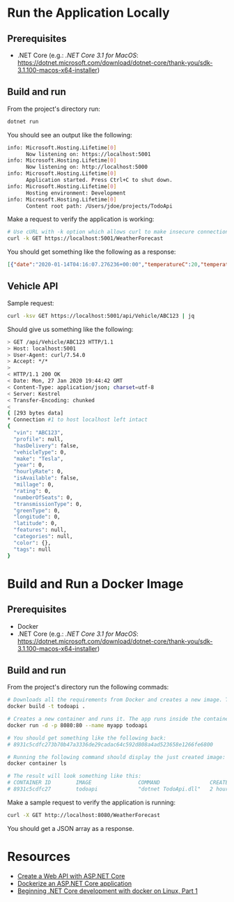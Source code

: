 # Run the Application Locally

## Prerequisites

* .NET Core (e.g.: _.NET Core 3.1 for MacOS_: https://dotnet.microsoft.com/download/dotnet-core/thank-you/sdk-3.1.100-macos-x64-installer)

## Build and run

From the project's directory run:

```sh
dotnet run
```

You should see an output like the following:

```sh
info: Microsoft.Hosting.Lifetime[0]
      Now listening on: https://localhost:5001
info: Microsoft.Hosting.Lifetime[0]
      Now listening on: http://localhost:5000
info: Microsoft.Hosting.Lifetime[0]
      Application started. Press Ctrl+C to shut down.
info: Microsoft.Hosting.Lifetime[0]
      Hosting environment: Development
info: Microsoft.Hosting.Lifetime[0]
      Content root path: /Users/jdoe/projects/TodoApi
```

Make a request to verify the application is working:

```sh
# Use cURL with -k option which allows curl to make insecure connections, that is cURL does not verify the certificate
curl -k GET https://localhost:5001/WeatherForecast
```

You should get something like the following as a response:

```json
[{"date":"2020-01-14T04:16:07.276236+00:00","temperatureC":20,"temperatureF":67,"summary":"Balmy"},{"date":"2020-01-15T04:16:07.2762576+00:00","temperatureC":27,"temperatureF":80,"summary":"Warm"},{"date":"2020-01-16T04:16:07.2762723+00:00","temperatureC":9,"temperatureF":48,"summary":"Cool"},{"date":"2020-01-17T04:16:07.2762875+00:00","temperatureC":-12,"temperatureF":11,"summary":"Balmy"},{"date":"2020-01-18T04:16:07.2763012+00:00","temperatureC":45,"temperatureF":112,"summary":"Balmy"}]
```

## Vehicle API

Sample request:

```sh
curl -ksv GET https://localhost:5001/api/Vehicle/ABC123 | jq
```

Should give us something like the following:

```sh
> GET /api/Vehicle/ABC123 HTTP/1.1
> Host: localhost:5001
> User-Agent: curl/7.54.0
> Accept: */*
>
< HTTP/1.1 200 OK
< Date: Mon, 27 Jan 2020 19:44:42 GMT
< Content-Type: application/json; charset=utf-8
< Server: Kestrel
< Transfer-Encoding: chunked
<
{ [293 bytes data]
* Connection #1 to host localhost left intact
{
  "vin": "ABC123",
  "profile": null,
  "hasDelivery": false,
  "vehicleType": 0,
  "make": "Tesla",
  "year": 0,
  "hourlyRate": 0,
  "isAvailable": false,
  "millage": 0,
  "rating": 0,
  "numberOfSeats": 0,
  "transmissionType": 0,
  "greenType": 0,
  "longitude": 0,
  "latitude": 0,
  "features": null,
  "categories": null,
  "color": {},
  "tags": null
}
```

# Build and Run a Docker Image

## Prerequisites

* Docker
* .NET Core (e.g.: _.NET Core 3.1 for MacOS_: https://dotnet.microsoft.com/download/dotnet-core/thank-you/sdk-3.1.100-macos-x64-installer)

## Build and run

From the project's directory run the following commads:

```sh
# Downloads all the requirements from Docker and creates a new image. This will take a while the first time it's ran. This can take a few minutes the first time.
docker build -t todoapi .

# Creates a new container and runs it. The app runs inside the container on port 80 and we're mapping it to the host machine's port 8080
docker run -d -p 8080:80 --name myapp todoapi

# You should get something like the following back:
# 8931c5cdfc273b70b47a3336de29cadac64c592d808a4ad523658e1266fe6800

# Running the following command should display the just created image:
docker container ls

# The result will look something like this:
# CONTAINER ID        IMAGE               COMMAND                CREATED             STATUS              PORTS                  NAMES
# 8931c5cdfc27        todoapi             "dotnet TodoApi.dll"   2 hours ago         Up 2 hours          0.0.0.0:8080->80/tcp   myapp
```

Make a sample request to verify the application is running:

```sh
curl -X GET http://localhost:8080/WeatherForecast
```

You should get a JSON array as a response.

# Resources

* [Create a Web API with ASP.NET Core](https://docs.microsoft.com/en-us/aspnet/core/tutorials/first-web-api?view=aspnetcore-3.1&tabs=visual-studio-code)
* [Dockerize an ASP.NET Core application](https://docs.docker.com/engine/examples/dotnetcore/)
* [Beginning .NET Core development with docker on Linux, Part 1](https://itnext.io/beginning-net-core-development-with-docker-on-linux-6595a7eebdaa)